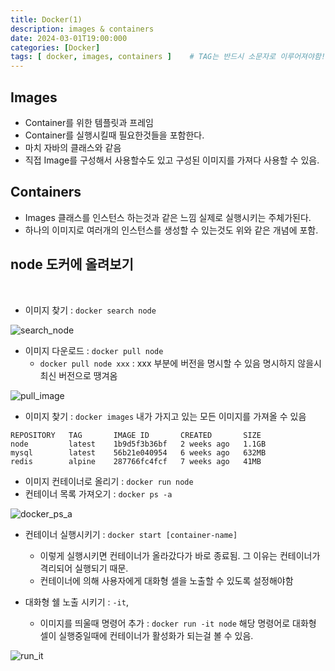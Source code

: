 ```yaml
---
title: Docker(1)
description: images & containers
date: 2024-03-01T19:00:000
categories: [Docker]
tags: [ docker, images, containers ]    # TAG는 반드시 소문자로 이루어져야함!
---
```



<h2> Images </h2>

- Container를 위한 템플릿과 프레임
- Container를 실행시킬때 필요한것들을 포함한다.
- 마치 자바의 클래스와 같음
- 직접 Image를 구성해서 사용할수도 있고 구성된 이미지를 가져다 사용할 수 있음.

<h2> Containers </h2>

- Images 클래스를 인스턴스 하는것과 같은 느낌 실제로 실행시키는 주체가된다.
- 하나의 이미지로 여러개의 인스턴스를 생성할 수 있는것도 위와 같은 개념에 포함.


<h2> node 도커에 올려보기 </h2>


<br>

- 이미지 찾기 : ```docker search node```

![search_node](https://github.com/AngryPig123/AngryPig123.github.io/assets/86225268/6dc3acb2-1c70-4406-be64-6741a85d311f)


- 이미지 다운로드 : ```docker pull node```
  - ```docker pull node xxx``` : xxx 부분에 버전을 명시할 수 있음 명시하지 않을시 최신 버전으로 땡겨옴

![pull_image](https://github.com/AngryPig123/AngryPig123.github.io/assets/86225268/fdc8bc4a-d628-47e8-a9c1-76acf8efe55b)

- 이미지 찾기 : ```docker images``` 내가 가지고 있는 모든 이미지를 가져올 수 있음

```text
REPOSITORY   TAG       IMAGE ID       CREATED       SIZE
node         latest    1b9d5f3b36bf   2 weeks ago   1.1GB
mysql        latest    56b21e040954   6 weeks ago   632MB
redis        alpine    287766fc4fcf   7 weeks ago   41MB
```

- 이미지 컨테이너로 올리기 : ```docker run node```
- 컨테이너 목록 가져오기 : ```docker ps -a```

![docker_ps_a](https://github.com/AngryPig123/AngryPig123.github.io/assets/86225268/426d1070-0fd7-4f45-a578-4d53605c4eab)

- 컨테이너 실행시키기 : ```docker start [container-name]``` 
  - 이렇게 실행시키면 컨테이너가 올라갔다가 바로 종료됨. 그 이유는 컨테이너가 격리되어 실행되기 때문.
  - 컨테이너에 의해 사용자에게 대화형 셀을 노출할 수 있도록 설정해야함

- 대화형 쉘 노출 시키기 : ```-it```, 
  - 이미지를 띄울때 명령어 추가 : ```docker run -it node``` 해당 명령어로 대화형 셀이 실행중일때에 컨테이너가 활성화가 되는걸 볼 수 있음.

![run_it](https://github.com/AngryPig123/AngryPig123.github.io/assets/86225268/5908c99b-953b-49bc-8daf-666e8af46496)